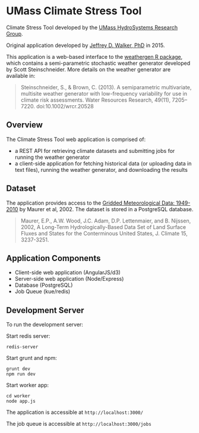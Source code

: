 UMass Climate Stress Tool
=========================

Climate Stress Tool developed by the [UMass HydroSystems Research Group](http://cee.umass.edu/cee/hydrosystems).

Original application developed by [Jeffrey D. Walker, PhD](http://walkerjeff.com) in 2015.

This application is a web-based interface to the [weathergen R package](http://walkerjeffd.github.io/weathergen), which contains a semi-parametric stochastic weather generator developed by Scott Steinschneider. More details on the weather generator are available in:

> Steinschneider, S., & Brown, C. (2013). A semiparametric multivariate, multisite weather generator with low-frequency variability for use in climate risk assessments. Water Resources Research, 49(11), 7205–7220. doi:10.1002/wrcr.20528

## Overview

The Climate Stress Tool web application is comprised of:

- a REST API for retrieving climate datasets and submitting jobs for running the weather generator
- a client-side application for fetching historical data (or uploading data in text files), running the weather generator, and downloading the results

## Dataset

The application provides access to the [Gridded Meteorological Data: 1949-2010](http://www.engr.scu.edu/~emaurer/gridded_obs/index_gridded_obs.html) by Maurer et al, 2002. The dataset is stored in a PostgreSQL database.

> Maurer, E.P., A.W. Wood, J.C. Adam, D.P. Lettenmaier, and B. Nijssen, 2002, A Long-Term Hydrologically-Based Data Set of Land Surface Fluxes and States for the Conterminous United States, J. Climate 15, 3237-3251.

## Application Components

- Client-side web application (AngularJS/d3)
- Server-side web application (Node/Express)
- Database (PostgreSQL)
- Job Queue (kue/redis)

## Development Server

To run the development server:

Start redis server:
```
redis-server
```

Start grunt and npm:
```
grunt dev
npm run dev
```

Start worker app:
```
cd worker
node app.js
```

The application is accessible at `http://localhost:3000/`

The job queue is accessible at `http://localhost:3000/jobs`
